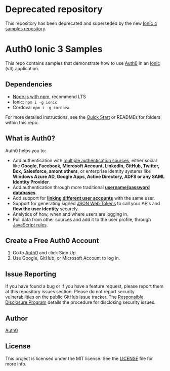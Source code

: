 # Deprecated repository
This repository has been deprecated and superseded by the new [Ionic 4 samples repository](https://github.com/auth0-samples/auth0-ionic4-samples).

# Auth0 Ionic 3 Samples

This repo contains samples that demonstrate how to use [Auth0](https://auth0.com) in an [Ionic](https://ionicframework.com) (v3) application.

## Dependencies

* [Node.js with npm](http://nodejs.org), recommend LTS
* Ionic: `npm i -g ionic`
* Cordova: `npm i -g cordova`

For more detailed instructions, see the [Quick Start](https://auth0.com/docs/quickstart/native/ionic3/01-login) or READMEs for folders within this repo.

## What is Auth0?

Auth0 helps you to:

* Add authentication with [multiple authentication sources](https://docs.auth0.com/identityproviders), either social like **Google, Facebook, Microsoft Account, LinkedIn, GitHub, Twitter, Box, Salesforce, amont others**, or enterprise identity systems like **Windows Azure AD, Google Apps, Active Directory, ADFS or any SAML Identity Provider**.
* Add authentication through more traditional **[username/password databases](https://docs.auth0.com/mysql-connection-tutorial)**.
* Add support for **[linking different user accounts](https://docs.auth0.com/link-accounts)** with the same user.
* Support for generating signed [JSON Web Tokens](https://docs.auth0.com/jwt) to call your APIs and **flow the user identity** securely.
* Analytics of how, when and where users are logging in.
* Pull data from other sources and add it to the user profile, through [JavaScript rules](https://docs.auth0.com/rules).

## Create a Free Auth0 Account

1. Go to [Auth0](https://auth0.com) and click Sign Up.
2. Use Google, GitHub, or Microsoft Account to log in.

## Issue Reporting

If you have found a bug or if you have a feature request, please report them at this repository issues section. Please do not report security vulnerabilities on the public GitHub issue tracker. The [Responsible Disclosure Program](https://auth0.com/whitehat) details the procedure for disclosing security issues.

## Author

[Auth0](https://auth0.com)

## License

This project is licensed under the MIT license. See the [LICENSE](LICENSE) file for more info.
